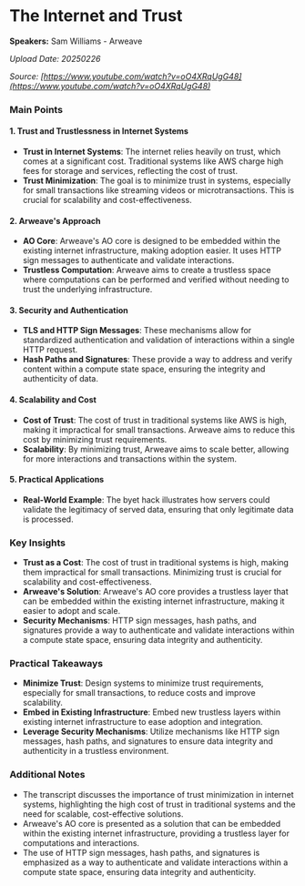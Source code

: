 # The Internet and Trust

**Speakers:** Sam Williams - Arweave


*Upload Date: 20250226*

*Source: [https://www.youtube.com/watch?v=oO4XRqUgG48](https://www.youtube.com/watch?v=oO4XRqUgG48)*

### Main Points

#### 1. Trust and Trustlessness in Internet Systems
- **Trust in Internet Systems**: The internet relies heavily on trust, which comes at a significant cost. Traditional systems like AWS charge high fees for storage and services, reflecting the cost of trust.
- **Trust Minimization**: The goal is to minimize trust in systems, especially for small transactions like streaming videos or microtransactions. This is crucial for scalability and cost-effectiveness.

#### 2. Arweave's Approach
- **AO Core**: Arweave's AO core is designed to be embedded within the existing internet infrastructure, making adoption easier. It uses HTTP sign messages to authenticate and validate interactions.
- **Trustless Computation**: Arweave aims to create a trustless space where computations can be performed and verified without needing to trust the underlying infrastructure.

#### 3. Security and Authentication
- **TLS and HTTP Sign Messages**: These mechanisms allow for standardized authentication and validation of interactions within a single HTTP request.
- **Hash Paths and Signatures**: These provide a way to address and verify content within a compute state space, ensuring the integrity and authenticity of data.

#### 4. Scalability and Cost
- **Cost of Trust**: The cost of trust in traditional systems like AWS is high, making it impractical for small transactions. Arweave aims to reduce this cost by minimizing trust requirements.
- **Scalability**: By minimizing trust, Arweave aims to scale better, allowing for more interactions and transactions within the system.

#### 5. Practical Applications
- **Real-World Example**: The byet hack illustrates how servers could validate the legitimacy of served data, ensuring that only legitimate data is processed.

### Key Insights

- **Trust as a Cost**: The cost of trust in traditional systems is high, making them impractical for small transactions. Minimizing trust is crucial for scalability and cost-effectiveness.
- **Arweave's Solution**: Arweave's AO core provides a trustless layer that can be embedded within the existing internet infrastructure, making it easier to adopt and scale.
- **Security Mechanisms**: HTTP sign messages, hash paths, and signatures provide a way to authenticate and validate interactions within a compute state space, ensuring data integrity and authenticity.

### Practical Takeaways

- **Minimize Trust**: Design systems to minimize trust requirements, especially for small transactions, to reduce costs and improve scalability.
- **Embed in Existing Infrastructure**: Embed new trustless layers within existing internet infrastructure to ease adoption and integration.
- **Leverage Security Mechanisms**: Utilize mechanisms like HTTP sign messages, hash paths, and signatures to ensure data integrity and authenticity in a trustless environment.

### Additional Notes

- The transcript discusses the importance of trust minimization in internet systems, highlighting the high cost of trust in traditional systems and the need for scalable, cost-effective solutions.
- Arweave's AO core is presented as a solution that can be embedded within the existing internet infrastructure, providing a trustless layer for computations and interactions.
- The use of HTTP sign messages, hash paths, and signatures is emphasized as a way to authenticate and validate interactions within a compute state space, ensuring data integrity and authenticity.
